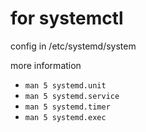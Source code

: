 for systemctl
=============
config in /etc/systemd/system

more information
  - `man 5 systemd.unit`
  - `man 5 systemd.service`
  - `man 5 systemd.timer`
  - `man 5 systemd.exec`
